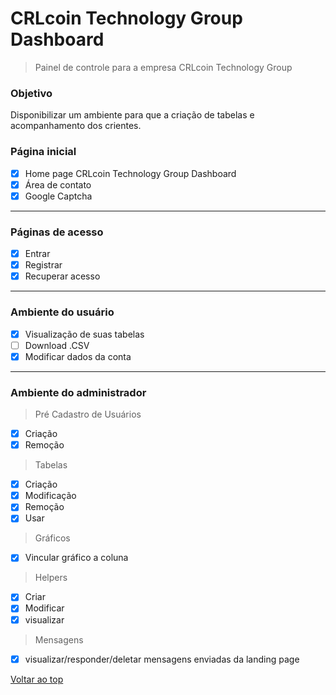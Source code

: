 # CRLcoin Technology Group Dashboard
>Painel de controle para a empresa CRLcoin Technology Group

### Objetivo
Disponibilizar um ambiente para que a criação de tabelas e acompanhamento dos crientes.

### Página inicial
- [x] Home page CRLcoin Technology Group Dashboard
- [x] Área de contato
- [x] Google Captcha
---
### Páginas de acesso
- [x] Entrar
- [x] Registrar
- [x] Recuperar acesso
---
### Ambiente do usuário
- [x] Visualização de suas tabelas
- [ ] Download .CSV
- [x] Modificar dados da conta
---
### Ambiente do administrador
>Pré Cadastro de Usuários
- [x] Criação
- [x] Remoção

>Tabelas
- [x] Criação
- [x] Modificação
- [x] Remoção
- [x] Usar

>Gráficos
- [x] Vincular gráfico a coluna

>Helpers
- [x] Criar
- [x] Modificar
- [x] visualizar

>Mensagens
- [x] visualizar/responder/deletar mensagens enviadas da landing page

[Voltar ao top](#)
